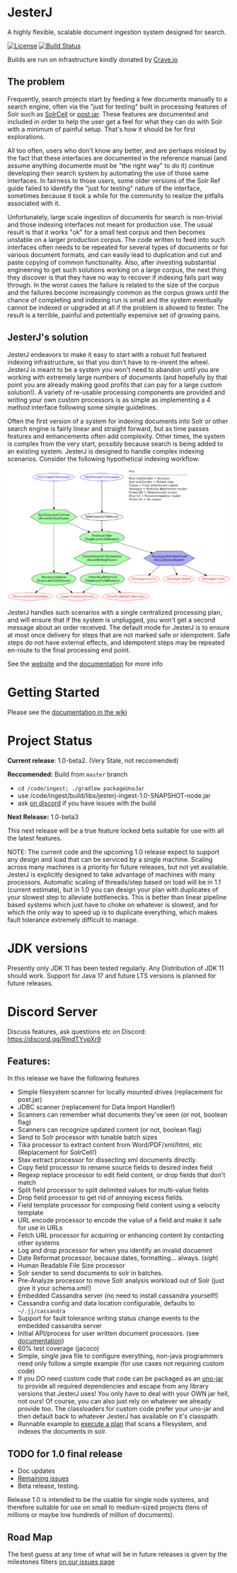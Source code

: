 JesterJ
=======
A highly flexible, scalable document ingestion system designed for search.

[![License](https://img.shields.io/badge/license-Apache%202.0-B70E23.svg?style=plastic)](http://www.opensource.org/licenses/Apache-2.0)
[![Build Status](https://github.com/nsoft/jesterj/actions/workflows/gradle.yml/badge.svg)](https://github.com/nsoft/jesterj/actions)

Builds are run on infrastructure kindly donated by [Crave.io](https://crave.io/)


## The problem
Frequently, search projects start by feeding a few documents manually to a search engine, often via the "just for testing" built in processing features of Solr such as [SolrCell](https://solr.apache.org/guide/6_6/uploading-data-with-solr-cell-using-apache-tika.html) or [post.jar](https://solr.apache.org/guide/6_6/post-tool.html#simpleposttool).
These features are documented and included in order to help the user get a feel for what they can do with Solr with a minimum of painful setup.
That's how it should be for first explorations. 

All too often, users who don't know any better, and are perhaps mislead by the fact that these interfaces are documented in the reference manual (and assume anything documente must be "the right way" to do it) continue developing their search system by automating the use of those same interfaces. 
In fairness to those users, some older versions of the Solr Ref guide failed to identify the "just for testing" nature of the interface, sometimes because it took a while for the community to realize the pitfalls associated with it.

Unfortunately, large scale ingestion of documents for search is non-trivial and those indexing interfaces not meant for production use.
The usual result is that it works "ok" for a small test corpus and then becomes unstable on a larger production corpus.
The code written to feed into such interfaces often needs to be repeated for several types of documents or for various document formats, and can easily lead to duplication and cut and paste copying of common functionality.
Also, after investing substantial engineering to get such solutions working on a large corpus, the next thing they discover is that they have no way to recover if indexing fails part way through.
In the worst cases the failure is related to the size of the corpus and the failures become increasingly common as the corpus grows until the chance of completing and indexing run is small and the system eventually cannot be indexed or upgraded at all if the problem is allowed to fester.
The result is a terrible, painful and potentially expensive set of growing pains.

## JesterJ's solution

JesterJ endeavors to make it easy to start with a robust full featured indexing infrastructure, so that you don't have to re-invent the wheel.
JesterJ is meant to be a system you won't need to abandon until you are working with extremely large numbers of documents (and hopefully by that point you are already making good profits that can pay for a large custom solution!).
A variety of re-usable processing components are provided and writing your own custom processors is as simple as implementing a 4 method interface following some simple guidelines.

Often the first version of a system for indexing documents into Solr or other search engine is fairly linear and straight forward, but as time passes features and enhancements often add complexity.
Other times, the system is complex from the very start, possibly because search is being added to an existing system.
JesterJ is designed to handle complex indexing scenarios.
Consider the following hypothetical indexing workflow:

![Complex Processing](https://raw.githubusercontent.com/nsoft/jesterj/79ed481c7c0b98469e3e41c96b92170837a26130/code/examples/routing/complex-routing.png)

JesterJ handles such scenarios with a single centralized processing plan, and will ensure that if the system is unplugged, you won't get a second message about an order received. The default mode for JesterJ is to ensure at most once delivery for steps that are not marked safe or idempotent. Safe steps do not have external effects, and idempotent steps may be repeated en-route to the final processing end point.

See the [website](http://www.jesterj.org) and the [documentation](https://github.com/nsoft/jesterj/wiki/Documentation) for more info

# Getting Started

Please see the [documentation in the wiki](https://github.com/nsoft/jesterj/wiki/Documentation)

# Project Status

**Current release**: 1.0-beta2. (Very Stale, not reccomended)

**Reccomended:** Build from `master` branch

 - `cd /code/ingest; ./gradlew packageUnoJar`
 - use /code/ingest/build/libs/jesterj-ingest-1.0-SNAPSHOT-node.jar
 - ask [on discord](https://discord.com/invite/RmdTYvpXr9) if you have issues with the build

**Next Release:** 1.0-beta3

This next release will be a true feature locked beta suitable for use with all the latest features.

NOTE: The current code and the upcoming 1.0 release expect to support any design and load that can be serviced by a single machine.
Scaling across many machines is a priority for future releases, but not yet available.
JesterJ is explicitly designed to take advantage of machines with many processors.
Automatic scaling of threads/step based on load will be in 1.1 (current estimate), but in 1.0 you can design your plan with duplicates of your slowest step to alleviate bottlenecks.
This is better than linear pipeline based systems which just have to choke on whatever is slowest, and for which the only way to speed up is to duplicate everything, which makes fault tolerance extremely difficult to manage.

# JDK versions

Presently only JDK 11 has been tested regularly. Any Distribution of JDK 11 should work. Support for Java 17 and future LTS versions is planned for future releases.

# Discord Server

Discuss features, ask questions etc on Discord: https://discord.gg/RmdTYvpXr9

## Features:

In this release we have the following features

* Simple filesystem scanner for locally mounted drives (replacement for post.jar)
* JDBC scanner (replacement for Data Import Handler!)
* Scanners can remember what documents they've seen (or not, boolean flag)
* Scanners can recognize updated content (or not, boolean flag)
* Send to Solr processor with tunable batch sizes
* Tika processor to extract content from Word/PDF/xml/html, etc (Replacement for SolrCell!)
* Stax extract processor for dissecting xml documents directly.
* Copy field processor to rename source fields to desired index field
* Regexp replace processor to edit field content, or drop fields that don't match
* Split field processor to split delimited values for multi-value fields
* Drop field processor to get rid of annoying excess fields.
* Field template processor for composing field content using a velocity template
* URL encode processor to encode the value of a field and make it safe for use in URLs
* Fetch URL processor for acquiring or enhancing content by contacting other systems
* Log and drop processor for when you identify an invalid docuemnt
* Date Reformat processor, because dates, formatting... always. (*sigh*)
* Human Readable File Size processor
* Solr sender to send documents to solr in batches.
* Pre-Analyze processor to move Solr analysis workload out of Solr (just give it your schema.xml!)
* Embedded Cassandra server (no need to install cassandra yourself!)
* Cassandra config and data location configurable, defaults to `~/.jj/cassandra`
* Support for fault tolerance writing status change events to the embedded cassandra server
* Initial API/process for user written document processors. (see [documentation](https://github.com/nsoft/jesterj/wiki/Documentation))
* 60% test coverage (jacoco)
* Simple, single java file to configure everything, non-java programmers need only follow a simple example (for use cases not requiring custom code)
* If you DO need custom code that code can be packaged as an [uno-jar](https://github.com/nsoft/uno-jar) to provide all required dependencies and escape from any library versions that JesterJ uses! You only have to deal with your OWN jar hell, not ours! Of course, you can also just rely on whatever we already provide too. The classloaders for custom code prefer your uno-jar and then default back to whatever JesterJ has available on it's classpath.
* Runnable example to [execute a plan](https://github.com/nsoft/jesterj/blob/master/code/ingest/README.md) that scans a filesystem, and indexes the documents in solr.


## TODO for 1.0 final release
 * Doc updates
 * [Remaining issues](https://github.com/nsoft/jesterj/issues?q=is%3Aopen+is%3Aissue+milestone%3A1.0)
 * Beta release, testing.

Release 1.0 is intended to be the usable for single node systems, and therefore suitable for use on small to medium-sized projects (tens of millions or maybe low hundreds of million of documents).

## Road Map

The best guess at any time of what will be in future releases is given by the milestones filters [on our issues page](https://github.com/nsoft/jesterj/issues)
